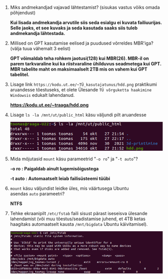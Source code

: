 1. Miks andmekandjad vajavad lähtestamist? (sisukas vastus võiks omada põhjendust)
   
   **Kui lisada andmekandja arvutile siis seda esialgu ei kuvata failiuurijas. Selle jaoks, et see kuvaks ja seda kasutada saaks siis tuleb andmekandja lähtestada.**
2. Millised on GPT kasutamise eelised ja puudused võrreldes MBR'iga? (välja tuua vähemalt 3 eelist)
   
   **GPT võimaldab teha rohkem jaotusi(128) kui MBR(26). MBR-il on parem tarkvaraline kui ka riistvaraline ühilduvus seadmetega kui GPT. MBR tabelite maht on maksimaalselt 2TB mis on vahem kui GPT tabelitel.**
3. Lisage link `https://kodu.ut.ee/~TÜ_kasutajatunus/hdd.png` praktikumi aruandesse tõestuseks, et olete Ülesande `TÜ võrguketta haakimine Windowsis` edukalt lahendanud.
   
   **https://kodu.ut.ee/~traaga/hdd.png**
4. Lisage `ls -la /mnt/ut/public_html` käsu väljundi pilt aruandesse
   
   ![public-html](ubuntu-public-html-folder.png)
5. Mida mõjutasid `mount` käsu parameetrid "`-o ro`" ja "`-t auto`"?
   
   **-o ro : Paigaldab ainult lugemisõigustega**
   
   **-t auto : Automaatselt leiab failisüsteemi tüübi**
6. `mount` käsu väljundist leidke üles, mis väärtusega Ubuntu asendas `auto` parameetri?
   
   **NTFS**
7. Tehke ekraanipilt `/etc/fstab` faili sisust pärast iseseisva ülesande lahendamist (või muu tõestus/seadistamise juhend, et 4TB ketas haagitaks automaatselt kausta `/mnt/bigdata` Ubuntu käivitamisel).
   
   ![fstab](cat-fstab.png)


